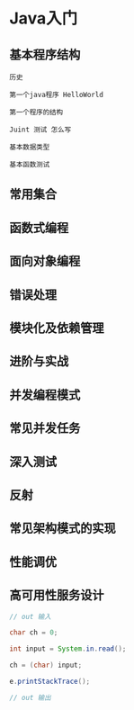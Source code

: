 # Java入门

## 基本程序结构

	历史
	
	第一个java程序 HelloWorld
	
	第一个程序的结构
	
	Juint 测试 怎么写
	
	基本数据类型
	
	基本函数测试
	
	
## 常⽤集合

## 函数式编程

## ⾯向对象编程

## 错误处理

## 模块化及依赖管理

## 进阶与实战

## 并发编程模式

## 常⻅并发任务

## 深⼊测试

## 反射

## 常⻅架构模式的实现

## 性能调优

## ⾼可⽤性服务设计

```java
// out 输入

char ch = 0;

int input = System.in.read();

ch = (char) input;

e.printStackTrace();

// out 输出
```